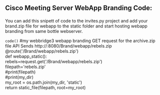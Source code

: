 ## Cisco Meeting Server WebApp Branding Code:<br /><p />
You can add this snipett of code to the invites.py project and add your brand.zip file for webapp to the static folder and 
start hosting webapp branding from same bottle webserver.<br /><p />


`code()`
#my webbridge3 webapp branding GET request for the archive.zip file API Sends http://<bottle webserver ip>:8080/Brand/webapp/rebels.zip<br />
@route('/Brand/webapp/rebels.zip')<br />
def webapp_static():<br />
    rebels=request.get('/Brand/webapp/rebels.zip')<br />
    filepath='rebels.zip'<br />
    #print(filepath)<br />
    #print(my_dir)<br />
    my_root = os.path.join(my_dir, 'static')<br />
    return static_file(filepath, root=my_root)<br />

